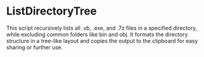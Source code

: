 # ListDirectoryTree
This script recursively lists all .vb, .exe, and .7z files in a specified directory, while excluding common folders like bin and obj. It formats the directory structure in a tree-like layout and copies the output to the clipboard for easy sharing or further use.
